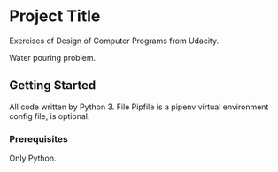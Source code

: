 # Project Title

Exercises of Design of Computer Programs from Udacity.

Water pouring problem.

## Getting Started

All code written by Python 3. File Pipfile is a pipenv virtual environment config file, is optional.

### Prerequisites

Only Python.
